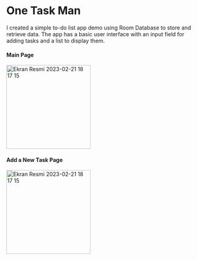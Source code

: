 # One Task Man
I created a simple to-do list app demo using Room Database to store and retrieve data. The app has a basic user interface with an input field for adding tasks and a list to display them.

#### Main Page
<img width="219" alt="Ekran Resmi 2023-02-21 18 17 15" src="https://user-images.githubusercontent.com/69902076/227771027-2bdf18f9-464a-481a-a732-fd9dc9f70cc7.jpg">

#### Add a New Task Page
<img width="219" alt="Ekran Resmi 2023-02-21 18 17 15" src="https://user-images.githubusercontent.com/69902076/227771361-2d83dc57-3297-45eb-a5bc-5116b28724f0.png">
